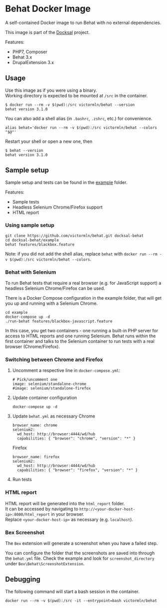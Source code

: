 # Behat Docker Image

A self-contained Docker image to run Behat with no external dependencies.

This image is part of the [Docksal](http://docksal.io) project.

Features:

- PHP7, Composer
- Behat 3.x
- DrupalExtension 3.x


## Usage

Use this image as if you were using a binary.  
Working directory is expected to be mounted at `/src` in the container.

```
$ docker run --rm -v $(pwd):/src victormln/behat --version
behat version 3.1.0
```

You can also add a shell alias (in `.bashrc`, `.zshrc`, etc.) for convenience.

```
alias behat='docker run --rm -v $(pwd):/src victormln/behat --colors "$@"'
```

Restart your shell or open a new one, then

```
$ behat --version
behat version 3.1.0
```


## Sample setup

Sample setup and tests can be found in the [example](example) folder.
 
Features:

- Sample tests
- Headless Selenium Chrome/Firefox support
- HTML report

### Using sample setup

```
git clone https://github.com/victormln/behat.git docksal-behat
cd docksal-behat/example
behat features/blackbox.feature
```

Note: if you did not add the shell alias, replace `behat` with `docker run --rm -v $(pwd):/src victormln/behat --colors`.


### Behat with Selenium

To run Behat tests that require a real browser (e.g. for JavaScript support) a headless Selenium Chrome/Firefox can be used.

There is a Docker Compose configuration in the example folder, that will get you up and running with a Selenium Chrome.

```
cd example
docker-compose up -d
./run-behat features/blackbox-javascript.feature
```

In this case, you get two containers - one running a built-in PHP server for access to HTML reports and one running Selenium. 
Behat runs within the first container and talks to the Selenium container to run tests with a real browser (Chrome/Firefox).

### Switching between Chrome and Firefox

1. Uncomment a respective line in `docker-compose.yml`:
 
    ```
    # Pick/uncomment one
    image: selenium/standalone-chrome
    #image: selenium/standalone-firefox
    ```

2. Update container configuration 

    ```
    docker-compose up -d
    ```

3. Update `behat.yml` as necessary
    Chrome
    ```
    browser_name: chrome
    selenium2:
      wd_host: http://browser:4444/wd/hub
      capabilities: { "browser": "chrome", "version": "*" }
    ```

    Firefox
    ```
    browser_name: firefox
    selenium2:
      wd_host: http://browser:4444/wd/hub
      capabilities: { "browser": "firefox", "version": "*" }
    ```
    
4. Run tests


### HTML report

HTML report will be generated into the `html_report` folder.  
It can be accessed by navigating to `http://<your-docker-host-ip>:8000/html_report` in your browser.  
Replace `<your-docker-host-ip>` as necessary (e.g. `localhost`).

### Bex Screenshot

The `Bex` extension will generate a screenshot when you have a failed step.

You can configure the folder that the screenshots are saved into through the `behat.yml` file. Check the example and look for `screenshot_directory` under  `Bex\Behat\ScreenshotExtension`.


## Debugging

The following command will start a bash session in the container.

```
docker run --rm -v $(pwd):/src -it --entrypoint=bash victormln/behat
```
